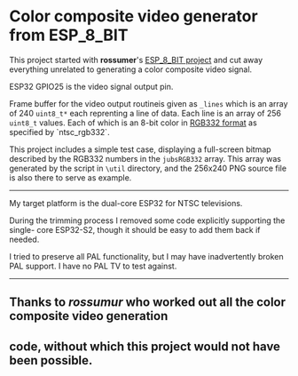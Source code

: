 # Color composite video generator from **ESP_8_BIT**

This project started with __rossumer__'s
[ESP_8_BIT project](https://github.com/rossumur/esp_8_bit)
and cut away everything unrelated to generating a color composite video signal.

ESP32 GPIO25 is the video signal output pin.

Frame buffer for the video output routineis given as `_lines` which is an array
of 240 `uint8_t*` each reprenting a line of data. Each line is an array of 256
`uint8_t` values. Each of which is an 8-bit color in
[RGB332 format](https://en.wikipedia.org/wiki/List_of_monochrome_and_RGB_color_formats#8-bit_RGB_(also_known_as_3-3-2_bit_RGB))
as specified by `ntsc_rgb332`.

This project includes a simple test case, displaying a full-screen bitmap
described by the RGB332 numbers in the `jubsRGB332` array. This array was generated
by the script in `\util` directory, and the 256x240 PNG source file is also there
to serve as example.

----------

My target platform is the dual-core ESP32 for NTSC televisions.

During the trimming process I removed some code explicitly supporting the single-
core ESP32-S2, though it should be easy to add them back if needed.

I tried to preserve all PAL functionality, but I may have inadvertently broken
PAL support. I have no PAL TV to test against.

----------

## Thanks to *rossumur* who worked out all the color composite video generation
## code, without which this project would not have been possible.
